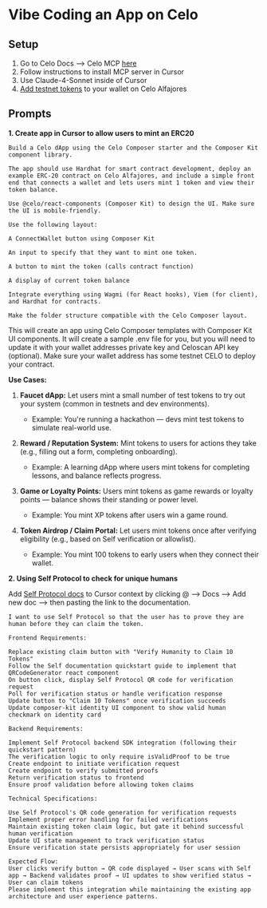 # Vibe Coding an App on Celo

## Setup

1. Go to Celo Docs --> Celo MCP [here](https://docs.celo.org/build/mcp/composer-mcp)
2. Follow instructions to install MCP server in Cursor
3. Use Claude-4-Sonnet inside of Cursor
4. [Add testnet tokens](https://faucet.celo.org/alfajores) to your wallet on Celo Alfajores 

## Prompts

  **1. Create app in Cursor to allow users to mint an ERC20**

```
Build a Celo dApp using the Celo Composer starter and the Composer Kit component library.

The app should use Hardhat for smart contract development, deploy an example ERC-20 contract on Celo Alfajores, and include a simple front end that connects a wallet and lets users mint 1 token and view their token balance.

Use @celo/react-components (Composer Kit) to design the UI. Make sure the UI is mobile-friendly.

Use the following layout:

A ConnectWallet button using Composer Kit

An input to specify that they want to mint one token.

A button to mint the token (calls contract function)

A display of current token balance

Integrate everything using Wagmi (for React hooks), Viem (for client), and Hardhat for contracts.

Make the folder structure compatible with the Celo Composer layout.
```

This will create an app using Celo Composer templates with Composer Kit UI components. It will create a sample .env file for you, but you will need to update it with your wallet addresses private key and Celoscan API key (optional). Make sure your wallet address has some testnet CELO to deploy your contract. 

**Use Cases:**

1. **Faucet dApp:** Let users mint a small number of test tokens to try out your system (common in testnets and dev environments).
    - Example: You're running a hackathon — devs mint test tokens to simulate real-world use.

2. **Reward / Reputation System:** Mint tokens to users for actions they take (e.g., filling out a form, completing onboarding).
    - Example: A learning dApp where users mint tokens for completing lessons, and balance reflects progress.

3. **Game or Loyalty Points:** Users mint tokens as game rewards or loyalty points — balance shows their standing or power level.
    - Example: You mint XP tokens after users win a game round.

4. **Token Airdrop / Claim Portal:** Let users mint tokens once after verifying eligibility (e.g., based on Self verification or allowlist).
    - Example: You mint 100 tokens to early users when they connect their wallet.
  
**2. Using Self Protocol to check for unique humans**

Add [Self Protocol docs](https://docs.self.xyz/) to Cursor context by clicking @ --> Docs --> Add new doc --> then pasting the link to the documentation.
```
I want to use Self Protocol so that the user has to prove they are human before they can claim the token. 

Frontend Requirements:

Replace existing claim button with "Verify Humanity to Claim 10 Tokens"
Follow the Self documentation quickstart guide to implement that QRCodeGenerator react component
On button click, display Self Protocol QR code for verification request
Poll for verification status or handle verification response
Update button to "Claim 10 Tokens" once verification succeeds
Update composer-kit identity UI component to show valid human checkmark on identity card

Backend Requirements:

Implement Self Protocol backend SDK integration (following their quickstart pattern)
The verification logic to only require isValidProof to be true
Create endpoint to initiate verification request
Create endpoint to verify submitted proofs
Return verification status to frontend
Ensure proof validation before allowing token claims

Technical Specifications:

Use Self Protocol's QR code generation for verification requests
Implement proper error handling for failed verifications
Maintain existing token claim logic, but gate it behind successful human verification
Update UI state management to track verification status
Ensure verification state persists appropriately for user session

Expected Flow:
User clicks verify button → QR code displayed → User scans with Self app → Backend validates proof → UI updates to show verified status → User can claim tokens
Please implement this integration while maintaining the existing app architecture and user experience patterns.
```

